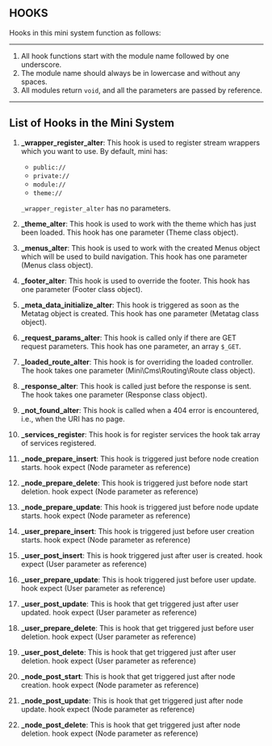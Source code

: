 ## HOOKS

Hooks in this mini system function as follows:

___

1. All hook functions start with the module name followed by one underscore.
2. The module name should always be in lowercase and without any spaces.
3. All modules return `void`, and all the parameters are passed by reference.

___

## List of Hooks in the Mini System

1. **_wrapper_register_alter**: This hook is used to register stream wrappers which you want to use. By default, mini has:
    - `public://`
    - `private://`
    - `module://`
    - `theme://`

   `_wrapper_register_alter` has no parameters.

2. **_theme_alter**: This hook is used to work with the theme which has just been loaded. This hook has one parameter (Theme class object).

3. **_menus_alter**: This hook is used to work with the created Menus object which will be used to build navigation. This hook has one parameter (Menus class object).

4. **_footer_alter**: This hook is used to override the footer. This hook has one parameter (Footer class object).

5. **_meta_data_initialize_alter**: This hook is triggered as soon as the Metatag object is created. This hook has one parameter (Metatag class object).

6. **_request_params_alter**: This hook is called only if there are GET request parameters. This hook has one parameter, an array `$_GET`.

7. **_loaded_route_alter**: This hook is for overriding the loaded controller. The hook takes one parameter (Mini\Cms\Routing\Route class object).

8. **_response_alter**: This hook is called just before the response is sent. The hook takes one parameter (Response class object).

9. **_not_found_alter**: This hook is called when a 404 error is encountered, i.e., when the URI has no page.
10. **_services_register**: This hook is for register services the hook tak array of services registered.
11. **_node_prepare_insert**: This hook is triggered just before node creation starts. hook expect (Node parameter as reference)
12. **_node_prepare_delete**: This hook is triggered just before node start deletion. hook expect (Node parameter as reference)
13. **_node_prepare_update**: This hook is triggered just before node update starts. hook expect (Node parameter as reference)
14. **_user_prepare_insert**: This hook is triggered just before user creation starts. hook expect (Node parameter as reference)
15. **_user_post_insert**: This is hook triggered just after user is created. hook expect (User parameter as reference)
16. **_user_prepare_update**: This is hook triggered just before user update. hook expect (User parameter as reference)
17. **_user_post_update**: This is hook that get triggered just after user updated. hook expect (User parameter as reference)
18. **_user_prepare_delete**: This is hook that get triggered just before user deletion. hook expect (User parameter as reference)
19. **_user_post_delete**: This is hook that get triggered just after user deletion. hook expect (User parameter as reference)
20. **_node_post_start**: This is hook that get triggered just after node creation. hook expect (Node parameter as reference)
21. **_node_post_update**: This is hook that get triggered just after node update. hook expect (Node parameter as reference)
22. **_node_post_delete**: This is hook that get triggered just after node deletion. hook expect (Node parameter as reference)